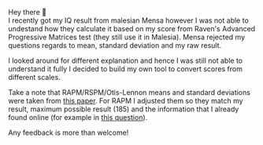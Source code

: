Hey there 👋  
I recently got my IQ result from malesian Mensa however I was not able to undestand how they calculate it based on my score from Raven's Advanced Progressive Matrices test (they still use it in Malesia). Mensa rejected my questions regards to mean, standard deviation and my raw result.

I looked around for different explanation and hence I was still not able to understand it fully I decided to build my own tool to convert scores from different scales.

Take a note that RAPM/RSPM/Otis-Lennon means and standard deviations were taken from [this paper](http://arthurjensen.net/wp-content/uploads/2014/06/Equating-the-Standard-and-Advanced-Forms-of-the-Raven-Progressive-Matrices-1988-by-Arthur-Robert-Jensen-Dennis-P.-Saccuzzo-Gerald-E.-Larson.pdf). For RAPM I adjusted them so they match my result, maximum possible result (185) and the information that I already found online (for example in [this question](https://www.reddit.com/r/mensa/comments/iwwf5j/ravens_advanced_progressive_matrices_raw_score/)).

Any feedback is more than welcome!
